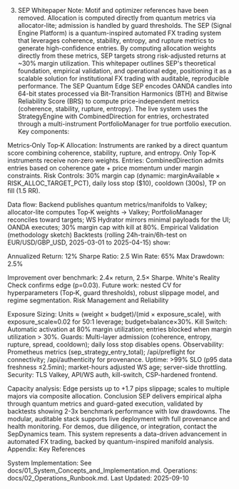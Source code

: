 03. SEP Whitepaper
Note: Motif and optimizer references have been removed. Allocation is computed directly from quantum metrics via allocator-lite; admission is handled by guard thresholds.
The SEP (Signal Engine Platform) is a quantum-inspired automated FX trading system that leverages coherence, stability, entropy, and rupture metrics to generate high-confidence entries. By computing allocation weights directly from these metrics, SEP targets strong risk-adjusted returns at ~30% margin utilization. This whitepaper outlines SEP's theoretical foundation, empirical validation, and operational edge, positioning it as a scalable solution for institutional FX trading with auditable, reproducible performance.
The SEP Quantum Edge
SEP encodes OANDA candles into 64-bit states processed via Bit-Transition Harmonics (BTH) and Bitwise Reliability Score (BRS) to compute price-independent metrics (coherence, stability, rupture, entropy). The live system uses the StrategyEngine with CombinedDirection for entries, orchestrated through a multi-instrument PortfolioManager for true portfolio execution.
Key components:

Metrics‑Only Top‑K Allocation: Instruments are ranked by a direct quantum score combining coherence, stability, rupture, and entropy. Only Top‑K instruments receive non‑zero weights.
Entries: CombinedDirection admits entries based on coherence gate + price momentum under margin constraints.
Risk Controls: 30% margin cap (dynamic: marginAvailable × RISK_ALLOC_TARGET_PCT), daily loss stop ($10), cooldown (300s), TP on fill (1.5 RR).

Data flow: Backend publishes quantum metrics/manifolds to Valkey; allocator-lite computes Top‑K weights → Valkey; PortfolioManager reconciles toward targets; WS Hydrator mirrors minimal payloads for the UI; OANDA executes; 30% margin cap with kill at 80%.
Empirical Validation (methodology sketch)
Backtests (rolling 24h-train/6h-test on EUR/USD/GBP_USD, 2025-03-01 to 2025-04-15) show:

Annualized Return: 12%
Sharpe Ratio: 2.5
Win Rate: 65%
Max Drawdown: 2.5%

Improvement over benchmark: 2.4× return, 2.5× Sharpe. White's Reality Check confirms edge (p=0.03). Future work: nested CV for hyperparameters (Top‑K, guard thresholds), robust slippage model, and regime segmentation.
Risk Management and Reliability

Exposure Sizing: Units ≈ (weight × budget)/(mid × exposure_scale), with exposure_scale≈0.02 for 50:1 leverage; budget≈balance×30%.
Kill Switch: Automatic activation at 80% margin utilization; entries blocked when margin utilization > 30%.
Guards: Multi-layer admission (coherence, entropy, rupture, spread, cooldown); daily loss stop disables opens.
Observability: Prometheus metrics (sep_strategy_entry_total); /api/preflight for connectivity; /api/authenticity for provenance.
Uptime: >99% SLO (p95 data freshness ≤2.5min); market-hours adjusted WS age; server-side throttling.
Security: TLS Valkey, API/WS auth, kill-switch, CSP-hardened frontend.

Capacity analysis: Edge persists up to +1.7 pips slippage; scales to multiple majors via composite allocation.
Conclusion
SEP delivers empirical alpha through quantum metrics and guard-gated execution, validated by backtests showing 2-3x benchmark performance with low drawdowns. The modular, auditable stack supports live deployment with full provenance and health monitoring. For demos, due diligence, or integration, contact the SepDynamics team. This system represents a data-driven advancement in automated FX trading, backed by quantum-inspired manifold analysis.
Appendix: Key References

System Implementation: See docs/01_System_Concepts_and_Implementation.md.
Operations: docs/02_Operations_Runbook.md.
Last Updated: 2025-09-10
